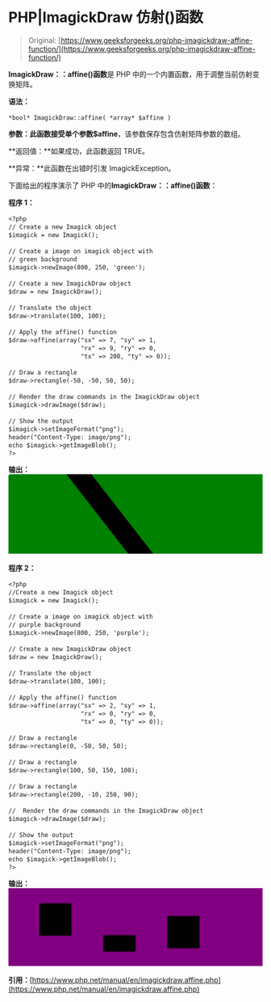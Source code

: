 # PHP|ImagickDraw 仿射()函数

> Original: [https://www.geeksforgeeks.org/php-imagickdraw-affine-function/](https://www.geeksforgeeks.org/php-imagickdraw-affine-function/)

**ImagickDraw：：affine()函数**是 PHP 中的一个内置函数，用于调整当前仿射变换矩阵。

**语法：**

```
*bool* ImagickDraw::affine( *array* $affine )
```

**参数：**此函数接受单个参数**$affine**，该参数保存包含仿射矩阵参数的数组。

**返回值：**如果成功，此函数返回 TRUE。

**异常：**此函数在出错时引发 ImagickException。

下面给出的程序演示了 PHP 中的**ImagickDraw：：affine()函数**：

**程序 1：**

```
<?php
// Create a new Imagick object
$imagick = new Imagick();

// Create a image on imagick object with 
// green background
$imagick->newImage(800, 250, 'green');

// Create a new ImagickDraw object
$draw = new ImagickDraw();

// Translate the object
$draw->translate(100, 100);

// Apply the affine() function
$draw->affine(array("sx" => 7, "sy" => 1,
                    "rx" => 9, "ry" => 0,
                    "tx" => 200, "ty" => 0));

// Draw a rectangle
$draw->rectangle(-50, -50, 50, 50);

// Render the draw commands in the ImagickDraw object
$imagick->drawImage($draw);

// Show the output
$imagick->setImageFormat("png");
header("Content-Type: image/png");
echo $imagick->getImageBlob();
?>
```

**输出：**
![](img/4ce03ce490372e1981becb3c078e4aef.png)

**程序 2：**

```
<?php
//Create a new Imagick object
$imagick = new Imagick();

// Create a image on imagick object with 
// purple background
$imagick->newImage(800, 250, 'purple');

// Create a new ImagickDraw object
$draw = new ImagickDraw();

// Translate the object
$draw->translate(100, 100);

// Apply the affine() function
$draw->affine(array("sx" => 2, "sy" => 1, 
                    "rx" => 0, "ry" => 0, 
                    "tx" => 0, "ty" => 0));

// Draw a rectangle
$draw->rectangle(0, -50, 50, 50);

// Draw a rectangle
$draw->rectangle(100, 50, 150, 100);

// Draw a rectangle
$draw->rectangle(200, -10, 250, 90);

//  Render the draw commands in the ImagickDraw object
$imagick->drawImage($draw);

// Show the output
$imagick->setImageFormat("png");
header("Content-Type: image/png");
echo $imagick->getImageBlob();
?>
```

**输出：**
![](img/f9cfac211b6b4cd951735456e725b8e3.png)

**引用：**[https://www.php.net/manual/en/imagickdraw.affine.php](https://www.php.net/manual/en/imagickdraw.affine.php)